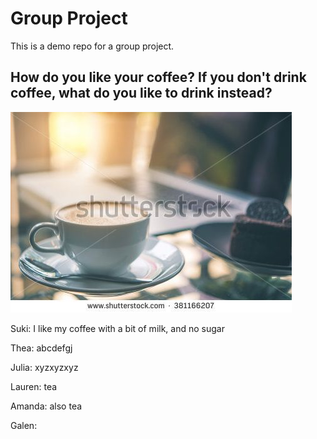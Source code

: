 # Group Project
This is a demo repo for a group project.

## How do you like your coffee? If you don't drink coffee, what do you like to drink instead?
![coffee](coffee.jpg)


Suki: I like my coffee with a bit of milk, and no sugar

Thea: abcdefgj

Julia: xyzxyzxyz

Lauren: tea

Amanda: also tea

Galen: 

